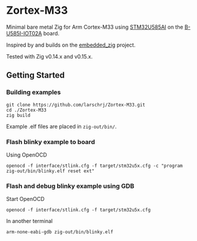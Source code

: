 # Zortex-M33
Minimal bare metal Zig for Arm Cortex-M33 using [STM32U585AI](https://www.st.com/en/microcontrollers-microprocessors/stm32u585ai.html) on the [B-U585I-IOT02A](https://www.st.com/en/evaluation-tools/b-u585i-iot02a.html) board.

Inspired by and builds on the [embedded_zig](https://github.com/tralamazza/embedded_zig) project.

Tested with Zig v0.14.x and v0.15.x.

## Getting Started

### Building examples
```
git clone https://github.com/larschrj/Zortex-M33.git
cd ./Zortex-M33
zig build
```
Example .elf files are placed in ```zig-out/bin/```.

### Flash blinky example to board
Using OpenOCD
```
openocd -f interface/stlink.cfg -f target/stm32u5x.cfg -c "program zig-out/bin/blinky.elf reset ext"
```

### Flash and debug blinky example using GDB
Start OpenOCD
```
openocd -f interface/stlink.cfg -f target/stm32u5x.cfg
```

In another terminal
```
arm-none-eabi-gdb zig-out/bin/blinky.elf
```

